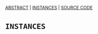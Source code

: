 [ABSTRACT](/README.md) | [INSTANCES](Instances/Readme.md)  | [SOURCE CODE](/SourceCode/ReadMe.md)

`INSTANCES`
====================

